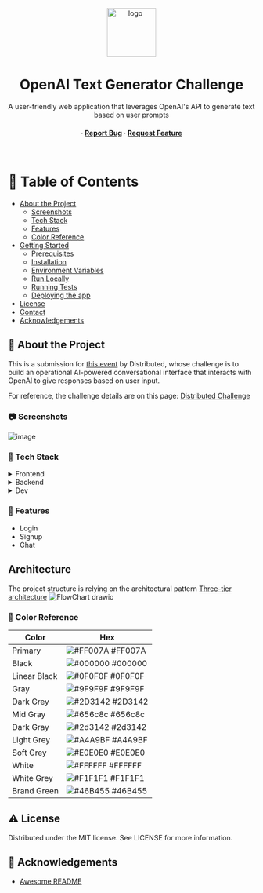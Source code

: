 <div align="center">

  <img src="public/static/images/app-logo.svg" alt="logo" width="100" height="auto" />
  <h1>OpenAI Text Generator Challenge</h1>
  
  <p>
    A user-friendly web application that leverages OpenAI's API to generate text based on user prompts 
  </p>

<h4>
  <span> · </span>
    <a href="https://github.com/liltrendi/ai-text-generator-challenge/issues/">Report Bug</a>
  <span> · </span>
    <a href="https://github.com/liltrendi/ai-text-generator-challenge/issues/">Request Feature</a>
  </h4>
</div>

<br />

<!-- Table of Contents -->

# :notebook_with_decorative_cover: Table of Contents

-   [About the Project](#star2-about-the-project)
    -   [Screenshots](#camera-screenshots)
    -   [Tech Stack](#space_invader-tech-stack)
    -   [Features](#dart-features)
    -   [Color Reference](#art-color-reference)
-   [Getting Started](#toolbox-getting-started)
    -   [Prerequisites](#bangbang-prerequisites)
    -   [Installation](#gear-installation)
    -   [Environment Variables](#key-environment-variables)
    -   [Run Locally](#running-run-locally)
    -   [Running Tests](#test_tube-running-tests)
    -   [Deploying the app](#bomb-deploying-the-app)
-   [License](#warning-license)
-   [Contact](#handshake-contact)
-   [Acknowledgements](#gem-acknowledgements)

<!-- About the project -->

## :star2: About the Project

This is a submission for [this event](https://community.distributed.com/networks/events/117733) by Distributed, whose challenge is to build an operational AI-powered conversational interface that interacts with OpenAI to give responses based on user input.

For reference, the challenge details are on this page: [Distributed Challenge](https://649cd07e63b6a10f6bd568d0--gentle-cat-7fd94b.netlify.app/challenge)

<!-- Screenshots -->

### :camera: Screenshots
  ![image](https://github.com/GiovanniCaiazzo01/Elastic-Team-OpenAI---Powered-Text-Generator-Challenge/assets/75174054/df6ce579-4140-4881-a474-32702698ea99)

<!-- TechStack -->

### :space_invader: Tech Stack

<details>
  <summary>Frontend</summary>
  <ul>
    <li><a href="https://reactjs.org/">React.js</a> - viewing library</li>
    <li><a href="https://developer.mozilla.org/en-US/docs/Web/JavaScript">Javascript</a></li>
    <li><a href="https://styled-components.com/">Styled components</a> - styles organization</li>
  </ul>
</details>

<details>
  <summary>Backend</summary>
  <ul>
    <li><a href="https://nodejs.org/it/docs">Node.js</a></li>
    <li><a href="https://expressjs.com/">Express.js</a></li>
    <li><a href="https://www.mongodb.com/docs/">MongoDB</a></li>
  </ul>
</details>

<details>
  <summary>Dev</summary>
  <ul>
    <li><a href="https://eslint.org/">Eslint</a> - static code analysis</li>
  </ul>
</details>

<!-- Features -->

### :dart: Features

-   Login
-   Signup
-   Chat


<!-- Architecture -->

## Architecture
The project structure is relying on the architectural pattern [Three-tier architecture](https://it.wikipedia.org/wiki/Architettura_three-tier)
![FlowChart drawio](https://github.com/GiovanniCaiazzo01/Elastic-Team-OpenAI---Powered-Text-Generator-Challenge/assets/75174054/59b324a0-03b8-44ea-824b-29487bae8b5d)


<!-- Color Reference -->

### :art: Color Reference

| Color         | Hex                                                                    |
| ------------- | ---------------------------------------------------------------------- |
| Primary       | ![#FF007A](https://via.placeholder.com/10/ff007a?text=+) #FF007A       |
| Black         | ![#000000](https://via.placeholder.com/10/000000?text=+) #000000       |
| Linear Black  | ![#0F0F0F](https://via.placeholder.com/10/0f0f0f?text=+) #0F0F0F       |
| Gray          | ![#9F9F9F](https://via.placeholder.com/10/9f9f9f?text=+) #9F9F9F       |
| Dark Grey     | ![#2D3142](https://via.placeholder.com/10/2d3142?text=+) #2D3142       |
| Mid Gray      | ![#656c8c](https://via.placeholder.com/10/656c8c?text=+) #656c8c       |
| Dark Gray     | ![#2d3142](https://via.placeholder.com/10/2d3142?text=+) #2d3142       |
| Light Grey    | ![#A4A9BF](https://via.placeholder.com/10/a4a9bf?text=+) #A4A9BF       |
| Soft Grey     | ![#E0E0E0](https://via.placeholder.com/10/e0e0e0?text=+) #E0E0E0       |
| White         | ![#FFFFFF](https://via.placeholder.com/10/ffffff?text=+) #FFFFFF       |
| White Grey    | ![#F1F1F1](https://via.placeholder.com/10/f1f1f1?text=+) #F1F1F1       |
| Brand Green   | ![#46B455](https://via.placeholder.com/10/46b455?text=+) #46B455       |

<!-- Getting Started -->

## :warning: License

Distributed under the MIT license. See LICENSE for more information.


<!-- Acknowledgments -->

## :gem: Acknowledgements

-   [Awesome README](https://github.com/Louis3797/awesome-readme-template)
